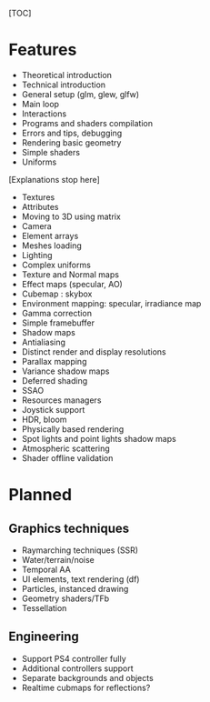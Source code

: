 [TOC]

# Features

- Theoretical introduction
- Technical introduction
- General setup (glm, glew, glfw)
- Main loop
- Interactions
- Programs and shaders compilation
- Errors and tips, debugging
- Rendering basic geometry
- Simple shaders
- Uniforms

[Explanations stop here]

- Textures
- Attributes
- Moving to 3D using matrix
- Camera
- Element arrays
- Meshes loading
- Lighting
- Complex uniforms
- Texture and Normal maps
- Effect maps (specular, AO)
- Cubemap : skybox
- Environment mapping: specular, irradiance map
- Gamma correction
- Simple framebuffer
- Shadow maps
- Antialiasing
- Distinct render and display resolutions
- Parallax mapping
- Variance shadow maps
- Deferred shading
- SSAO
- Resources managers
- Joystick support
- HDR, bloom
- Physically based rendering
- Spot lights and point lights shadow maps
- Atmospheric scattering
- Shader offline validation

# Planned

## Graphics techniques

- Raymarching techniques (SSR)
- Water/terrain/noise
- Temporal AA
- UI elements, text rendering (df)
- Particles, instanced drawing
- Geometry shaders/TFb
- Tessellation

## Engineering

- Support PS4 controller fully
- Additional controllers support
- Separate backgrounds and objects
- Realtime cubmaps for reflections?
